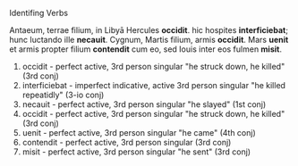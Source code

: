 Identifing Verbs

Antaeum, terrae filium, in Libyā Hercules **occidit**. hic hospites **interficiebat**; hunc luctando ille **necauit**. Cygnum, Martis filium, armis **occidit**. Mars **uenit** et armis propter filium **contendit** cum eo, sed Iouis inter eos fulmen **misit**.

1. occidit - perfect active, 3rd person singular "he struck down, he killed" (3rd conj)
2. interficiebat - imperfect indicative, active 3rd person singular "he killed repeatidly" (3-io conj)
3. necauit - perfect active, 3rd person singular "he slayed" (1st conj)
4. occidit - perfect active, 3rd person singular "he struck down, he killed" (3rd conj)
5. uenit - perfect active, 3rd person singular "he came" (4th conj)
6. contendit - perfect active, 3rd person singular (3rd conj)
7. misit - perfect active, 3rd person singular "he sent" (3rd conj)





